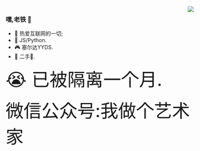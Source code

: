 <img align="right" src="https://github-readme-stats.vercel.app/api?username=kongdf&theme=github_dark&show_icons=true">

### 嘿,老铁 👋

- :orange_book: 热爱互联网的一切;
- :hammer: JS/Python.
- :video_game: 塞尔达YYDS.
- :musical_note: 二手:rose:.

<!-- - :hammer: Creator of applications and frameworks
- :ram: Founder the ObjCCN
- :meat_on_bone: Meat lover -->
 <font size=7>:sob: 已被隔离一个月.</font>
 
 <font size=7>微信公众号:我做个艺术家</font>
<!-- <details> -->
<!-- <summary>待补充</summary> -->
<!-- <p > :sob: 已被隔离一个月.<p> -->
<!-- </details> -->
